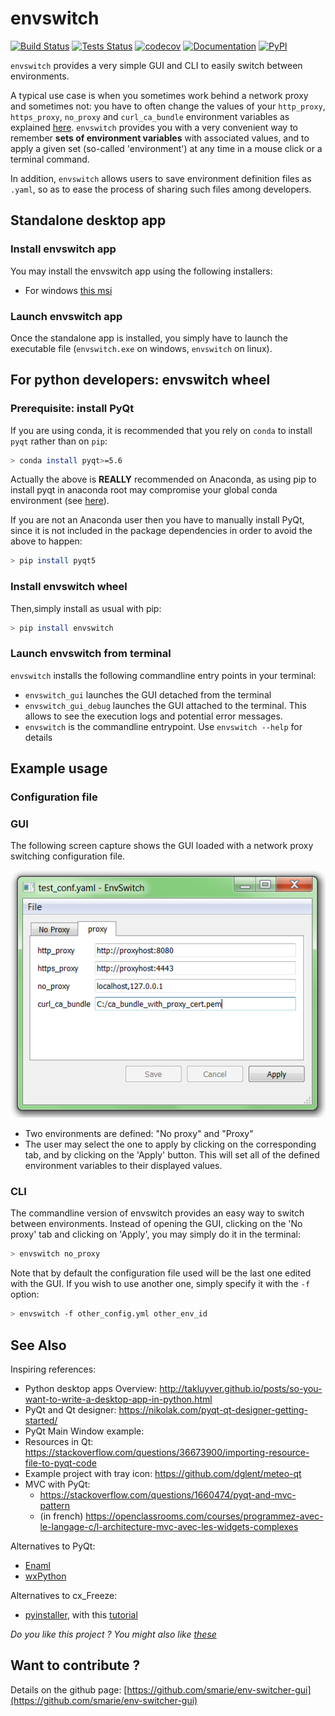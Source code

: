 # envswitch

[![Build Status](https://travis-ci.org/smarie/env-switcher-gui.svg?branch=master)](https://travis-ci.org/smarie/env-switcher-gui) [![Tests Status](https://smarie.github.io/env-switcher-gui/junit/junit-badge.svg?dummy=8484744)](https://smarie.github.io/env-switcher-gui/junit/report.html) [![codecov](https://codecov.io/gh/smarie/env-switcher-gui/branch/master/graph/badge.svg)](https://codecov.io/gh/smarie/env-switcher-gui) [![Documentation](https://img.shields.io/badge/docs-latest-blue.svg)](https://smarie.github.io/env-switcher-gui/) [![PyPI](https://img.shields.io/badge/PyPI-envswitch-blue.svg)](https://pypi.python.org/pypi/envswitch/)


`envswitch` provides a very simple GUI and CLI to easily switch between environments. 

A typical use case is when you sometimes work behind a network proxy and sometimes not: you have to often change the values of your `http_proxy`, `https_proxy`, `no_proxy` and `curl_ca_bundle` environment variables as explained [here](https://github.com/smarie/develop-behind-proxy). `envswitch` provides you with a very convenient way to remember **sets of environment variables** with associated values, and to apply a given set (so-called 'environment') at any time in a mouse click or a terminal command. 

In addition, `envswitch` allows users to save environment definition files as `.yaml`, so as to ease the process of sharing such files among developers.


## Standalone desktop app

### Install envswitch app

You may install the envswitch app using the following installers:

 * For windows [this msi](https://github.com/smarie/env-switcher-gui/releases/download/1.0.0/envswitch-1.0.0-amd64.msi)

### Launch envswitch app

Once the standalone app is installed, you simply have to launch the executable file (`envswitch.exe` on windows, `envswitch` on linux). 

## For python developers: envswitch wheel

### Prerequisite: install PyQt

If you are using conda, it is recommended that you rely on `conda` to install `pyqt` rather than on `pip`:

```bash
> conda install pyqt>=5.6
```

Actually the above is **REALLY** recommended on Anaconda, as using pip to install pyqt in anaconda root may compromise your global conda environment (see [here](https://github.com/ContinuumIO/anaconda-issues/issues/1970)). 

If you are not an Anaconda user then you have to manually install PyQt, since it is not included in the package dependencies in order to avoid the above to happen: 

```bash
> pip install pyqt5
```

### Install envswitch wheel

Then,simply install as usual with pip:

```bash
> pip install envswitch
```

### Launch envswitch from terminal

`envswitch` installs the following commandline entry points in your terminal:

* `envswitch_gui` launches the GUI detached from the terminal
* `envswitch_gui_debug` launches the GUI attached to the terminal. This allows to see the execution logs and potential error messages.
* `envswitch` is the commandline entrypoint. Use `envswitch --help` for details

## Example usage

### Configuration file


### GUI

The following screen capture shows the GUI loaded with a network proxy switching configuration file. 

![ScreenCap](./Example.png)

* Two environments are defined: "No proxy" and "Proxy" 
* The user may select the one to apply by clicking on the corresponding tab, and by clicking on the 'Apply' button. This will set all of the defined environment variables to their displayed values.

### CLI

The commandline version of envswitch provides an easy way to switch between environments. Instead of opening the GUI, clicking on the 'No proxy' tab and clicking on 'Apply', you may simply do it in the terminal:

```bash
> envswitch no_proxy
``` 

Note that by default the configuration file used will be the last one edited with the GUI. If you wish to use another one, simply specify it with the `-f` option:

```bash
> envswitch -f other_config.yml other_env_id
```


## See Also

Inspiring references:

* Python desktop apps Overview: http://takluyver.github.io/posts/so-you-want-to-write-a-desktop-app-in-python.html
* PyQt and Qt designer: https://nikolak.com/pyqt-qt-designer-getting-started/
* PyQt Main Window example: 
* Resources in Qt: https://stackoverflow.com/questions/36673900/importing-resource-file-to-pyqt-code
* Example project with tray icon: https://github.com/dglent/meteo-qt
* MVC with PyQt: 
    * https://stackoverflow.com/questions/1660474/pyqt-and-mvc-pattern
    * (in french) https://openclassrooms.com/courses/programmez-avec-le-langage-c/l-architecture-mvc-avec-les-widgets-complexes

Alternatives to PyQt: 
* [Enaml](http://nucleic.github.io/enaml/docs/index.html)
* [wxPython](http://zetcode.com/wxpython/introduction/)

Alternatives to cx_Freeze:
* [pyinstaller](https://github.com/pyinstaller/pyinstaller/wiki), with this [tutorial](http://www.blog.pythonlibrary.org/2010/08/10/a-pyinstaller-tutorial-build-a-binary-series/)

*Do you like this project ? You might also like [these](https://github.com/smarie?utf8=%E2%9C%93&tab=repositories&q=&type=&language=python)* 


## Want to contribute ?

Details on the github page: [https://github.com/smarie/env-switcher-gui](https://github.com/smarie/env-switcher-gui)
